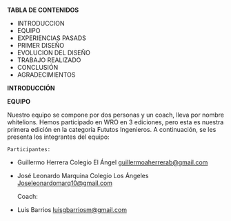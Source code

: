 **TABLA DE CONTENIDOS** 
- INTRODUCCION
- EQUIPO 
- EXPERIENCIAS PASADS
- PRIMER DISEÑO
- EVOLUCION DEL DISEÑO
- TRABAJO REALIZADO
- CONCLUSIÓN 
- AGRADECIMIENTOS

**INTRODUCCIÓN**


**EQUIPO**

Nuestro equipo se compone por dos personas y un coach, lleva por nombre whitelions. Hemos participado en WRO en 3 ediciones, pero esta es nuestra primera edición en la categoría Fututos Ingenieros.  A continuación, se les presenta los integrantes del equipo:

	Participantes:

-	Guillermo Herrera Colegio El Ángel 
guillermoaherrerab@gmail.com

-	José Leonardo Marquina Colegio Los Ángeles
Joseleonardomarq10@gmail.com

    Coach:

-	Luis Barrios
luisgbarriosm@gmail.com




